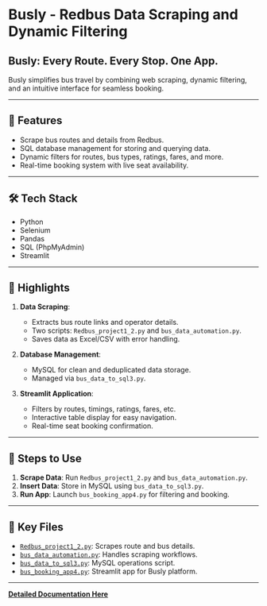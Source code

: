 # Busly - Redbus Data Scraping and Dynamic Filtering  

## **Busly**: Every Route. Every Stop. One App.  
Busly simplifies bus travel by combining web scraping, dynamic filtering, and an intuitive interface for seamless booking.  

---

## 🌟 **Features**  
- Scrape bus routes and details from Redbus.  
- SQL database management for storing and querying data.  
- Dynamic filters for routes, bus types, ratings, fares, and more.  
- Real-time booking system with live seat availability.  

---

## 🛠️ **Tech Stack**  
- Python  
- Selenium  
- Pandas  
- SQL (PhpMyAdmin)  
- Streamlit  

---

## 🚀 **Highlights**  
1. **Data Scraping**:  
   - Extracts bus route links and operator details.  
   - Two scripts: `Redbus_project1_2.py` and `bus_data_automation.py`.  
   - Saves data as Excel/CSV with error handling.  

2. **Database Management**:  
   - MySQL for clean and deduplicated data storage.  
   - Managed via `bus_data_to_sql3.py`.  

3. **Streamlit Application**:  
   - Filters by routes, timings, ratings, fares, etc.  
   - Interactive table display for easy navigation.  
   - Real-time seat booking confirmation.  

---

## 📖 **Steps to Use**  
1. **Scrape Data**: Run `Redbus_project1_2.py` and `bus_data_automation.py`.  
2. **Insert Data**: Store in MySQL using `bus_data_to_sql3.py`.  
3. **Run App**: Launch `bus_booking_app4.py` for filtering and booking.  

---

## 📂 **Key Files**  
- [`Redbus_project1_2.py`](https://github.com/madhan96p/Red_bus_final/blob/main/redbus_project1_2.py): Scrapes route and bus details.  
- [`bus_data_automation.py`](https://github.com/madhan96p/Red_bus_final/blob/main/bus_data_automation.py): Handles scraping workflows.  
- [`bus_data_to_sql3.py`](https://github.com/madhan96p/Red_bus_final/blob/main/bus_data_to_sql3.py): MySQL operations script.  
- [`bus_booking_app4.py`](https://github.com/madhan96p/Red_bus_final/blob/main/bus_booking_app4.py): Streamlit app for Busly platform.  

---

**[Detailed Documentation Here](https://github.com/madhan96p/Red_bus_final/blob/main/Redbus_Scraper.pdf)**  
